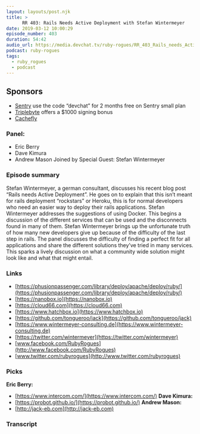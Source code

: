 ```yaml
---
layout: layouts/post.njk
title: >
      RR 403: Rails Needs Active Deployment with Stefan Wintermeyer
date: 2019-03-12 10:00:29
episode_number: 403
duration: 54:42
audio_url: https://media.devchat.tv/ruby-rogues/RR_403_Rails_needs_Active_Deployment_with_Stefan_Wintermeyer.mp3
podcast: ruby-rogues
tags: 
  - ruby_rogues
  - podcast
---
```


## Sponsors

- [Sentry](https://sentry.io/welcome/) use the code “devchat” for 2 months free on Sentry small plan
- [Triplebyte](https://triplebyte.com/rogues) offers a $1000 signing bonus
- [Cachefly](http://www.cachefly.com)

### Panel:

- Eric Berry
- Dave Kimura
- Andrew Mason
Joined by Special Guest: Stefan Wintermeyer
### Episode summary
Stefan Wintermeyer, a german consultant, discusses his recent blog post “Rails needs Active Deployment”. He goes on to explain that this isn’t meant for rails deployment “rockstars” or Heroku, this is for normal developers who need an easier way to deploy their rails applications. Stefan Wintermeyer addresses the suggestions of using Docker. This begins a discussion of the different services that can be used and the disconnects found in many of them. Stefan Wintermeyer brings up the unfortunate truth of how many new developers give up because of the difficulty of the last step in rails. The panel discusses the difficulty of finding a perfect fit for all applications and share the different solutions they’ve tried in many services. This sparks a lively discussion on what a community wide solution might look like and what that might entail.
### Links

- [https://phusionpassenger.com/library/deploy/apache/deploy/ruby/](https://phusionpassenger.com/library/deploy/apache/deploy/ruby/)
- [https://nanobox.io](https://nanobox.io)
- [https://cloud66.com](https://cloud66.com)
- [https://www.hatchbox.io](https://www.hatchbox.io)
- [https://github.com/tongueroo/jack](https://github.com/tongueroo/jack)
- [https://www.wintermeyer-consulting.de](https://www.wintermeyer-consulting.de)
- [https://twitter.com/wintermeyer](https://twitter.com/wintermeyer)
- [www.facebook.com/RubyRogues](http://www.facebook.com/RubyRogues)
- [www.twitter.com/rubyrogues](http://www.twitter.com/rubyrogues)

### Picks
**Eric Berry:**
- [https://www.intercom.com/](https://www.intercom.com/)
**Dave Kimura:**
- [https://probot.github.io/](https://probot.github.io/)
**Andrew Mason:**
- [http://jack-eb.com](http://jack-eb.com)


### Transcript


